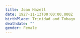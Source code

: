 ```yaml
---
title: Joan Hazell
date: 1927-11-13T00:00:00.000Z
birthPlace: Trinidad and Tobago
deathdate: ""
gender: Female
---
```

